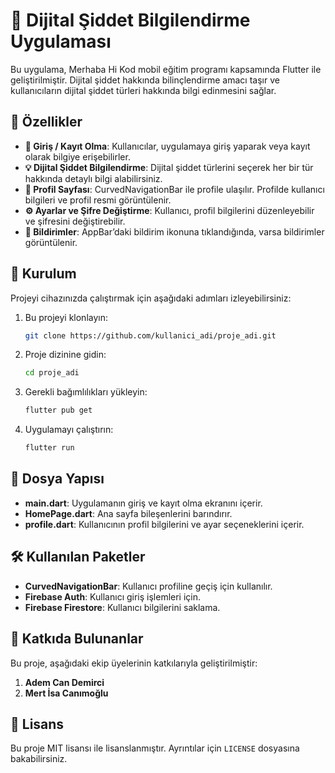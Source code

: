 # 📱 Dijital Şiddet Bilgilendirme Uygulaması

Bu uygulama, Merhaba Hi Kod mobil eğitim programı kapsamında Flutter ile geliştirilmiştir. Dijital şiddet hakkında bilinçlendirme amacı taşır ve kullanıcıların dijital şiddet türleri hakkında bilgi edinmesini sağlar.

## 🚀 Özellikler

- **🔐 Giriş / Kayıt Olma**: Kullanıcılar, uygulamaya giriş yaparak veya kayıt olarak bilgiye erişebilirler.
- **💡 Dijital Şiddet Bilgilendirme**: Dijital şiddet türlerini seçerek her bir tür hakkında detaylı bilgi alabilirsiniz.
- **👤 Profil Sayfası**: CurvedNavigationBar ile profile ulaşılır. Profilde kullanıcı bilgileri ve profil resmi görüntülenir.
- **⚙️ Ayarlar ve Şifre Değiştirme**: Kullanıcı, profil bilgilerini düzenleyebilir ve şifresini değiştirebilir.
- **🔔 Bildirimler**: AppBar’daki bildirim ikonuna tıklandığında, varsa bildirimler görüntülenir.

## 📲 Kurulum

Projeyi cihazınızda çalıştırmak için aşağıdaki adımları izleyebilirsiniz:

1. Bu projeyi klonlayın:
    ```bash
    git clone https://github.com/kullanici_adi/proje_adi.git
    ```

2. Proje dizinine gidin:
    ```bash
    cd proje_adi
    ```

3. Gerekli bağımlılıkları yükleyin:
    ```bash
    flutter pub get
    ```

4. Uygulamayı çalıştırın:
    ```bash
    flutter run
    ```

## 📂 Dosya Yapısı

- **main.dart**: Uygulamanın giriş ve kayıt olma ekranını içerir.
- **HomePage.dart**: Ana sayfa bileşenlerini barındırır.
- **profile.dart**: Kullanıcının profil bilgilerini ve ayar seçeneklerini içerir.

## 🛠 Kullanılan Paketler

- **CurvedNavigationBar**: Kullanıcı profiline geçiş için kullanılır.
- **Firebase Auth**: Kullanıcı giriş işlemleri için.
- **Firebase Firestore**: Kullanıcı bilgilerini saklama.

## 👥 Katkıda Bulunanlar

Bu proje, aşağıdaki ekip üyelerinin katkılarıyla geliştirilmiştir:

1. **Adem Can Demirci**
2. **Mert İsa Canımoğlu** 

## 📄 Lisans

Bu proje MIT lisansı ile lisanslanmıştır. Ayrıntılar için `LICENSE` dosyasına bakabilirsiniz.
